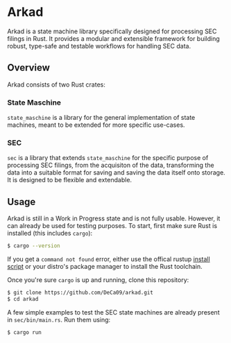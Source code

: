 # Arkad
Arkad is a state machine library specifically designed for processing SEC filings in Rust. It provides a modular and extensible framework for building robust, type-safe and testable workflows for handling SEC data.

## Overview
Arkad consists of two Rust crates:

### State Maschine
`state_maschine` is a library for the general implementation of state machines, meant to be extended for more specific use-cases.

### SEC
`sec` is a library that extends `state_maschine` for the specific purpose of processing SEC filings, from the acquisiton of the data, transforming the data into a suitable format for saving and saving the data itself onto storage. It is designed to be flexible and extendable.

## Usage
Arkad is still in a Work in Progress state and is not fully usable. However, it can already be used for testing purposes.
To start, first make sure Rust is installed (this includes `cargo`):

```bash
$ cargo --version
```
If you get a `command not found` error, either use the offical rustup [install script](https://rustup.rs/) or your distro's package manager to install the Rust toolchain.

Once you're sure `cargo` is up and running, clone this repository:

```bash
$ git clone https://github.com/DeCa09/arkad.git
$ cd arkad
```

A few simple examples to test the SEC state machines are already present in `sec/bin/main.rs`. Run them using:
```bash
$ cargo run
```
